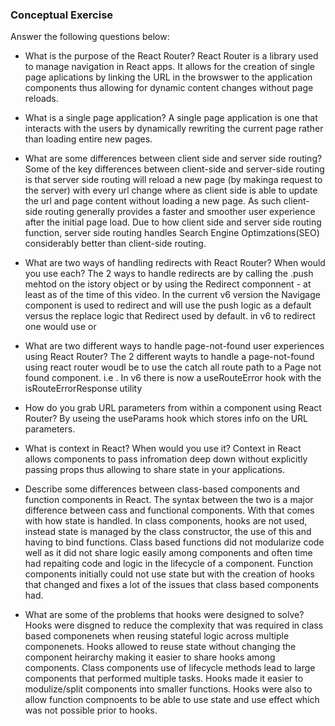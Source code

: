 ### Conceptual Exercise

Answer the following questions below:

- What is the purpose of the React Router?
  React Router is a library used to manage navigation in React apps.  It allows for the creation of single page aplications by linking the URL in the browswer to the application components thus allowing for dynamic content changes without page reloads.  

- What is a single page application?
  A single page application is one that interacts with the users by dynamically rewriting the current page rather than loading entire new pages.  

- What are some differences between client side and server side routing?
  Some of the key differences between client-side and server-side routing is that server side routing will reload a new page (by makinga  request to the server) with every url change where as client side is able to update the url and page content without loading a new page.
  As such client-side routing generally provides a faster and smoother user experience after the initial page load.  Due to how client side and server side routing function, server side routing handles Search Engine Optimzations(SEO) considerably better than client-side routing.

- What are two ways of handling redirects with React Router? When would you use each?
  The 2 ways to handle redirects are by calling the .push mehtod on the istory object or by using the Redirect componnent - at least as of the time of this video.  In the current v6 version the Navigage component is used to redirect and will use the push logic as a default versus the replace logic that Redirect used by default.
      in v6 to redirect one would use <Navigate to = ""/> or <Navigate to= "" replace />

- What are two different ways to handle page-not-found user experiences using React Router? 
  The 2 different wayts to handle a page-not-found using react router woudl be to use the catch all route path to a Page not found component.  i.e  <Route path="*" component={NotFoundPage} />.  In v6 there is now a useRouteError hook with the isRouteErrorResponse utility

- How do you grab URL parameters from within a component using React Router?
    By useing the useParams hook which stores info on the URL parameters. 

- What is context in React? When would you use it?
  Context in React allows components to pass infromation deep down without explicitly passing props thus allowing to share state in your applications.  

- Describe some differences between class-based components and function components in React.
  The syntax between the two is a major difference between cass and functional components.  With that comes with how state is handled.  In class components, hooks are not used, instead state is managed by the class constructor, the use of this and having to bind functions.  Class based functions did not modularize code well as it did not share logic easily among components and often time had repaiting code and logic in the lifecycle of a component.  Function components initially could not use state but with the creation of hooks that changed and fixes a lot of the issues that class based components had.

- What are some of the problems that hooks were designed to solve?
  Hooks were disgned to reduce the complexity that was required in class based componenets when reusing stateful logic across multiple componenets.  Hooks allowed to reuse state without changing the component heirarchy making it easier to share hooks among components. Class components use of lifecycle methods lead to large components that performed multiple tasks.  Hooks made it easier to modulize/split components into smaller functions. Hooks were also to allow function compnoents to be able to use state and use effect which was not possible prior to hooks.  